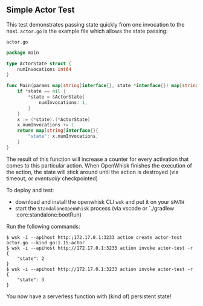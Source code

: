 ## Simple Actor Test

This test demonstrates passing state quickly from one invocation to the
next. `actor.go` is the example file which allows the state passing:

`actor.go`

```go
package main

type ActorState struct {
	numInvocations int64
}

func Main(params map[string]interface{}, state *interface{}) map[string]interface{} {
	if *state == nil {
		*state = &ActorState{
			numInvocations: 1,
		}
	}
	x := (*state).(*ActorState)
	x.numInvocations += 1
	return map[string]interface{}{
		"state": x.numInvocations,
	}
}
```

The result of this function will increase a counter for every activation
that comes to this particular action. When OpenWhisk finishes the
execution of the action, the state will stick around until the action is
destroyed (via timeout, or _eventually_ checkpointed)

To deploy and test:

- download and install the openwhisk CLI `wsk` and put it on your `$PATH`
- start the `StandaloneOpenWhisk` process (via vscode or `./gradlew :core:standalone:bootRun)

Run the following commands:

```shell
$ wsk -i --apihost http:;172.17.0.1:3233 action create actor-test actor.go --kind go:1.15-actor
$ wsk -i --apihost http://172.17.0.1:3233 action invoke actor-test -r
{
    "state": 2
}
$ wsk -i --apihost http://172.17.0.1:3233 action invoke actor-test -r
{
    "state": 3
}
```

You now have a serverless function with (kind of) persistent state!


